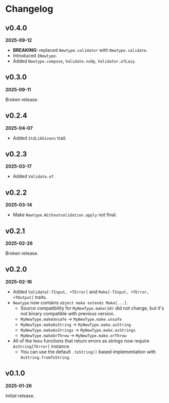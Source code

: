 # Changelog

## v0.4.0

**2025-09-12**

- **BREAKING:** replaced `Newtype.validator` with `Newtype.validate`.
- Introduced `INewtype`.
- Added `Newtype.compose`, `Validate.noOp`, `Validator.ofLazy`.

## v0.3.0

**2025-09-11**

Broken release.

## v0.2.4

**2025-04-07**

- Added `StdLibGivens` trait.

## v0.2.3

**2025-03-17**

- Added `Validate.of`.

## v0.2.2

**2025-03-14**

- Make `Newtype.Withoutvalidation.apply` not final.

## v0.2.1

**2025-02-26**

Broken release.

## v0.2.0

**2025-02-16**

- Added `Validate[-TInput, +TError]` and `Make[-TInput, +TError, +TOutput]` traits.
- `Newtype` now contains `object make extends Make[...]`.
    - Source compatibility for `MyNewType.make(10)` did not change, but it's not binary compatible with previous version.
    - `MyNewType.makeUnsafe` -> `MyNewType.make.unsafe`
    - `MyNewType.makeAsString` -> `MyNewType.make.asString`
    - `MyNewType.makeAsStrings` -> `MyNewType.make.asStrings`
    - `MyNewType.makeOrThrow` -> `MyNewType.make.orThrow`
- All of the `Make` functions that return errors as strings now require `AsString[TError]` instance.
    - You can use the default `.toString()` based implementation with `AsString.fromToString`. 

## v0.1.0

**2025-01-26**

Initial release.